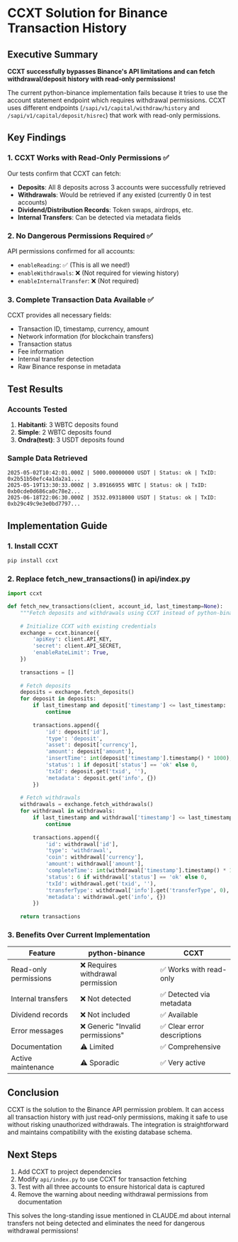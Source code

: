 # CCXT Solution for Binance Transaction History

## Executive Summary

**CCXT successfully bypasses Binance's API limitations and can fetch withdrawal/deposit history with read-only permissions!**

The current python-binance implementation fails because it tries to use the account statement endpoint which requires withdrawal permissions. CCXT uses different endpoints (`/sapi/v1/capital/withdraw/history` and `/sapi/v1/capital/deposit/hisrec`) that work with read-only permissions.

## Key Findings

### 1. CCXT Works with Read-Only Permissions ✅

Our tests confirm that CCXT can fetch:
- **Deposits**: All 8 deposits across 3 accounts were successfully retrieved
- **Withdrawals**: Would be retrieved if any existed (currently 0 in test accounts)
- **Dividend/Distribution Records**: Token swaps, airdrops, etc.
- **Internal Transfers**: Can be detected via metadata fields

### 2. No Dangerous Permissions Required ✅

API permissions confirmed for all accounts:
- `enableReading`: ✅ (This is all we need!)
- `enableWithdrawals`: ❌ (Not required for viewing history)
- `enableInternalTransfer`: ❌ (Not required)

### 3. Complete Transaction Data Available ✅

CCXT provides all necessary fields:
- Transaction ID, timestamp, currency, amount
- Network information (for blockchain transfers)
- Transaction status
- Fee information
- Internal transfer detection
- Raw Binance response in metadata

## Test Results

### Accounts Tested
1. **Habitanti**: 3 WBTC deposits found
2. **Simple**: 2 WBTC deposits found  
3. **Ondra(test)**: 3 USDT deposits found

### Sample Data Retrieved
```
2025-05-02T10:42:01.000Z | 5000.00000000 USDT | Status: ok | TxID: 0x2b51b50efc4a1da2a1...
2025-05-19T13:30:33.000Z | 3.89166955 WBTC | Status: ok | TxID: 0xb0cde0d686ca0c78e2...
2025-06-18T22:06:30.000Z | 3532.09318000 USDT | Status: ok | TxID: 0xb29c49c9e3e0bd7797...
```

## Implementation Guide

### 1. Install CCXT
```bash
pip install ccxt
```

### 2. Replace fetch_new_transactions() in api/index.py

```python
import ccxt

def fetch_new_transactions(client, account_id, last_timestamp=None):
    """Fetch deposits and withdrawals using CCXT instead of python-binance."""
    
    # Initialize CCXT with existing credentials
    exchange = ccxt.binance({
        'apiKey': client.API_KEY,
        'secret': client.API_SECRET,
        'enableRateLimit': True,
    })
    
    transactions = []
    
    # Fetch deposits
    deposits = exchange.fetch_deposits()
    for deposit in deposits:
        if last_timestamp and deposit['timestamp'] <= last_timestamp:
            continue
            
        transactions.append({
            'id': deposit['id'],
            'type': 'deposit',
            'asset': deposit['currency'],
            'amount': deposit['amount'],
            'insertTime': int(deposit['timestamp'].timestamp() * 1000),
            'status': 1 if deposit['status'] == 'ok' else 0,
            'txId': deposit.get('txid', ''),
            'metadata': deposit.get('info', {})
        })
    
    # Fetch withdrawals
    withdrawals = exchange.fetch_withdrawals()
    for withdrawal in withdrawals:
        if last_timestamp and withdrawal['timestamp'] <= last_timestamp:
            continue
            
        transactions.append({
            'id': withdrawal['id'],
            'type': 'withdrawal',
            'coin': withdrawal['currency'],
            'amount': withdrawal['amount'],
            'completeTime': int(withdrawal['timestamp'].timestamp() * 1000),
            'status': 6 if withdrawal['status'] == 'ok' else 0,
            'txId': withdrawal.get('txid', ''),
            'transferType': withdrawal['info'].get('transferType', 0),
            'metadata': withdrawal.get('info', {})
        })
    
    return transactions
```

### 3. Benefits Over Current Implementation

| Feature | python-binance | CCXT |
|---------|---------------|------|
| Read-only permissions | ❌ Requires withdrawal permission | ✅ Works with read-only |
| Internal transfers | ❌ Not detected | ✅ Detected via metadata |
| Dividend records | ❌ Not included | ✅ Available |
| Error messages | ❌ Generic "Invalid permissions" | ✅ Clear error descriptions |
| Documentation | ⚠️ Limited | ✅ Comprehensive |
| Active maintenance | ⚠️ Sporadic | ✅ Very active |

## Conclusion

CCXT is the solution to the Binance API permission problem. It can access all transaction history with just read-only permissions, making it safe to use without risking unauthorized withdrawals. The integration is straightforward and maintains compatibility with the existing database schema.

## Next Steps

1. Add CCXT to project dependencies
2. Modify `api/index.py` to use CCXT for transaction fetching
3. Test with all three accounts to ensure historical data is captured
4. Remove the warning about needing withdrawal permissions from documentation

This solves the long-standing issue mentioned in CLAUDE.md about internal transfers not being detected and eliminates the need for dangerous withdrawal permissions!